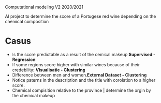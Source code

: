 Computational modeling V2 2020/2021

AI project to determine the score of a Portugese red wine depending on the chemical composition

<h1>Casus</h1>
<ul>
    <li>Is the score predictable as a result of the cemical makeup <b>Supervised - Regression</b></li>
    <li>If some regions score higher with similar wines because of their credebility: <b>Visualisatie - Clustering</b></li>
    <li>Difference between men and women.<b>External Dataset - Clustering </b></li>
    <li>Notice paterns in the description and the title with corolation to a higher score.<b></b></li> 
    <li>Chemical compisition relative to the province | determine the orgin by the chemical makeup</li>
</ul>
